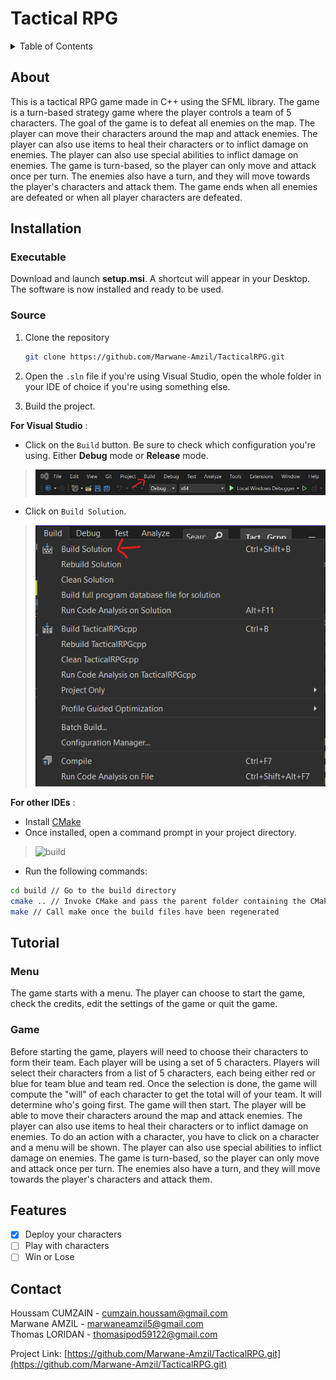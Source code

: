 # Tactical RPG

<a name="readme-top"></a>

<!-- TABLE OF CONTENTS -->
<details>
  <summary>Table of Contents</summary>
  <ol>
    <li><a href="#about">About</a>
    <li><a href="#installation">Installation</a>
      <ul>
        <li><a href="#executable">Executable</a></li>
        <li><a href="#source">Source</a></li>
      </ul>
    </li>
    <li><a href="#tutorial">Tutorial</a></li>
      <ul>
        <li><a href="#menu">Menu</a></li>
        <li><a href="#game">Game</a></li>
      </ul>
    <li><a href="#features">Features</a></li>
    <li><a href="#usage">Usage</a></li>
    <li><a href="#contact">Contact</a></li>
  </ol>
</details>

<!-- ABOUT -->
## About

This is a tactical RPG game made in C++ using the SFML library. The game is a turn-based strategy game where the player controls a team of 5 characters.
The goal of the game is to defeat all enemies on the map. The player can move their characters around the map and attack enemies. The player can also use items to heal their characters or to inflict damage on enemies.
The player can also use special abilities to inflict damage on enemies. The game is turn-based, so the player can only move and attack once per turn. The enemies also have a turn, and they will move towards the player's characters and attack them.
The game ends when all enemies are defeated or when all player characters are defeated.

<!-- INSTALLATION -->
## Installation

<!-- EXECUTABLE STEPS -->
### Executable

Download and launch **setup.msi**. A shortcut will appear in your Desktop. The software is now installed and ready to be used.

<!-- SOURCE STEPS -->
### Source

1. Clone the repository
   ```bash
   git clone https://github.com/Marwane-Amzil/TacticalRPG.git
   ```

2. Open the ``.sln`` file if you're using Visual Studio, open the whole folder in your IDE of choice if you're using something else.

3. Build the project.

**For Visual Studio** :
    
- Click on the ``Build`` button.  Be sure to check which configuration you're using. Either **Debug** mode or **Release** mode.
>![build](build_tab.png)
- Click on ``Build Solution``.
>![build](build_solution.png)
    
**For other IDEs** :
- Install [CMake](https://cmake.org/download/)
- Once installed, open a command prompt in your project directory.
>![build](cmake_prompt.png)
- Run the following commands:
```bash
cd build // Go to the build directory
cmake .. // Invoke CMake and pass the parent folder containing the CMakeLists.txt file
make // Call make once the build files have been regenerated
```

<!-- Tutorial -->
## Tutorial

<!-- MENU -->
### Menu

The game starts with a menu. The player can choose to start the game, check the credits, edit the settings of the game or quit the game.

<!-- GAME -->
### Game

Before starting the game, players will need to choose their characters to form their team. Each player will be using a set of 5 characters.
Players will select their characters from a list of 5 characters, each being either red or blue for team blue and team red.
Once the selection is done, the game will compute the "will" of each character to get the total will of your team. It will determine who's going first.
The game will then start. The player will be able to move their characters around the map and attack enemies. The player can also use items to heal their characters or to inflict damage on enemies.
To do an action with a character, you have to click on a character and a menu will be shown.
The player can also use special abilities to inflict damage on enemies. The game is turn-based, so the player can only move and attack once per turn. The enemies also have a turn, and they will move towards the player's characters and attack them.

<!-- FEATURES -->
## Features

- [X] Deploy your characters
- [ ] Play with characters
- [ ] Win or Lose

<!-- CONTACT -->
## Contact

Houssam CUMZAIN - cumzain.houssam@gmail.com\
Marwane AMZIL - marwaneamzil5@gmail.com\
Thomas LORIDAN - thomasipod59122@gmail.com

Project Link: [https://github.com/Marwane-Amzil/TacticalRPG.git](https://github.com/Marwane-Amzil/TacticalRPG.git)